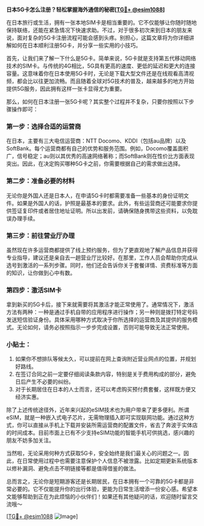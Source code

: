**日本5G卡怎么注册？轻松掌握海外通信的秘密[[TG💪+ @esim1088](https://t.me/s/esim1088)]**

在日本旅行或生活，拥有一张本地SIM卡是相当重要的。它不仅能够让你随时随地保持联络，还能在紧急情况下快速求助。不过，对于很多初次来到日本的朋友来说，面对复杂的5G卡注册流程可能会感到头疼。别担心，这篇文章将为你详细讲解如何在日本顺利注册5G卡，并分享一些实用的小技巧。

首先，让我们来了解一下什么是5G卡。简单来说，5G卡就是支持第五代移动网络技术的SIM卡。与传统的4G相比，5G具有更高的速度、更低的延迟和更大的连接容量。这意味着你在日本使用5G卡时，无论是下载大型文件还是在线观看高清视频，都会比以往更加流畅。而且随着全球对5G技术的普及，越来越多的地方开始提供5G服务，因此拥有这样一张卡显得尤为重要。

那么，如何在日本注册一张5G卡呢？其实整个过程并不复杂，只要你按照以下步骤操作即可：

### 第一步：选择合适的运营商
在日本，主要有三大电信运营商：NTT Docomo、KDDI（包括au品牌）以及SoftBank。每个运营商都有自己的优势和服务范围。例如，Docomo覆盖面积广，信号稳定；au则以其优秀的高速网络著称；而SoftBank则在性价比方面表现突出。因此，在决定购买哪种5G卡之前，你需要根据自己的需求做出选择。

### 第二步：准备必要的材料
无论你是外国人还是日本人，在申请5G卡时都需要准备一些基本的身份证明文件。如果是外国人的话，护照是最基本的要求。此外，有些运营商还可能要求你提供签证复印件或者居住地址证明。所以出发前，请确保随身携带这些资料，以免耽误办理手续。

### 第三步：前往营业厅办理
虽然现在许多运营商都提供了线上预约服务，但为了更直观地了解产品信息并获得专业指导，建议还是亲自去一趟营业厅比较好。在那里，工作人员会帮助你完成从选号到激活的一系列步骤。同时，他们还会告诉你关于套餐详情、资费标准等方面的知识，让你做到心中有数。

### 第四步：激活SIM卡
拿到新买的5G卡后，接下来就需要将其激活才能正常使用了。通常情况下，激活方法有两种：一种是通过手机自带的应用程序进行操作；另一种则是拨打特定号码发送短信验证身份。具体采用哪种方式取决于你所选择的运营商及其提供的服务模式。无论如何，请务必按照指示一步步完成设置，否则可能导致无法正常使用。

### 小贴士：
1. 如果你不想排队等候太久，可以提前在网上查询附近营业网点的位置，并规划好路线。
2. 在签订合同之前一定要仔细阅读条款内容，特别是关于费用构成的部分，避免日后产生不必要的纠纷。
3. 对于长期居住在日本的人士而言，还可以考虑购买预付费套餐，这样既方便又经济实惠。

除了上述传统途径外，近年来兴起的eSIM技术也为用户带来了更多便利。所谓eSIM，就是一种嵌入式电子芯片，无需物理插入即可实现联网功能。通过这种方式，你可以直接从手机上下载并安装所需运营商的配置文件，省去了奔波于实体店的时间成本。目前市面上已有不少支持eSIM功能的智能手机可供挑选，感兴趣的朋友不妨多加关注。

当然啦，无论采用何种方式获取5G卡，安全始终是我们最关心的问题之一。因此，在日常使用过程中也需要注意保护个人信息不被泄露。比如定期更新系统版本以修补漏洞、避免点击不明链接等都是值得借鉴的做法。

总而言之，无论你是短期游客还是长期居民，在日本拥有一个可靠的5G卡都是非常必要的。它不仅能提升你的出行体验，更能为日常生活增添一份安心感。希望本文能够帮助到正在为此烦恼的小伙伴们！如果还有其他疑问的话，欢迎随时留言交流哦～

[[TG💪+ @esim1088](https://t.me/s/esim1088) ![Image](https://i.postimg.cc/4NQfJmqS/Snipaste-2025-05-13-00-14-12.png)]
